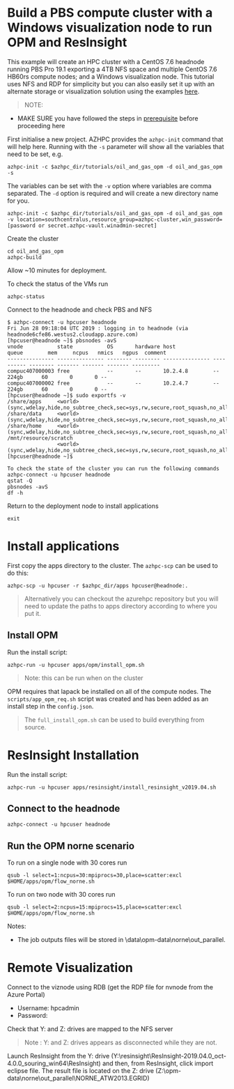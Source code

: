 # Build a PBS compute cluster with a Windows visualization node to run OPM and ResInsight

This example will create an HPC cluster with a CentOS 7.6 headnode running PBS Pro 19.1 exporting a 4TB NFS space and multiple CentOS 7.6 HB60rs compute nodes; and a Windows visualization node. 
This tutorial uses NFS and RDP for simplicity but you can also easily set it up with an alternate storage or visualization solution using the examples [here](https://github.com/Azure/azurehpc/tree/master/examples). 

>NOTE: 
- MAKE SURE you have followed the steps in [prerequisite](../prerequisites.md) before proceeding here

First initialise a new project.  AZHPC provides the `azhpc-init` command that will help here.  Running with the `-s` parameter will show all the variables that need to be set, e.g.

```
azhpc-init -c $azhpc_dir/tutorials/oil_and_gas_opm -d oil_and_gas_opm -s
```

The variables can be set with the `-v` option where variables are comma separated.  The `-d` option is required and will create a new directory name for you.

```
azhpc-init -c $azhpc_dir/tutorials/oil_and_gas_opm -d oil_and_gas_opm -v location=southcentralus,resource_group=azhpc-cluster,win_password=[password or secret.azhpc-vault.winadmin-secret]
```

Create the cluster 

```
cd oil_and_gas_opm
azhpc-build
```

Allow ~10 minutes for deployment.

To check the status of the VMs run
```
azhpc-status
```
Connect to the headnode and check PBS and NFS

```
$ azhpc-connect -u hpcuser headnode
Fri Jun 28 09:18:04 UTC 2019 : logging in to headnode (via headnode6cfe86.westus2.cloudapp.azure.com)
[hpcuser@headnode ~]$ pbsnodes -avS
vnode           state           OS       hardware host            queue        mem     ncpus   nmics   ngpus  comment
--------------- --------------- -------- -------- --------------- ---------- -------- ------- ------- ------- ---------
compuc407000003 free            --       --       10.2.4.8        --            224gb      60       0       0 --
compuc407000002 free            --       --       10.2.4.7        --            224gb      60       0       0 --
[hpcuser@headnode ~]$ sudo exportfs -v
/share/apps     <world>(sync,wdelay,hide,no_subtree_check,sec=sys,rw,secure,root_squash,no_all_squash)
/share/data     <world>(sync,wdelay,hide,no_subtree_check,sec=sys,rw,secure,root_squash,no_all_squash)
/share/home     <world>(sync,wdelay,hide,no_subtree_check,sec=sys,rw,secure,root_squash,no_all_squash)
/mnt/resource/scratch
                <world>(sync,wdelay,hide,no_subtree_check,sec=sys,rw,secure,root_squash,no_all_squash)
[hpcuser@headnode ~]$

To check the state of the cluster you can run the following commands
azhpc-connect -u hpcuser headnode
qstat -Q
pbsnodes -avS
df -h
```


Return to the deployment node to install applications
```
exit
```

# Install applications

First copy the apps directory to the cluster.  The `azhpc-scp` can be used to do this:

```
azhpc-scp -u hpcuser -r $azhpc_dir/apps hpcuser@headnode:.
```

> Alternatively you can checkout the azurehpc repository but you will need to update the paths to apps directory according to where you put it.

## Install OPM

Run the install script:

```
azhpc-run -u hpcuser apps/opm/install_opm.sh
```

> Note: this can be run when on the cluster

OPM requires that lapack be installed on all of the compute nodes. The `scripts/app_opm_req.sh` script was created and has been added as an install step in the `config.json`.  

> The `full_install_opm.sh` can be used to build everything from source.

# ResInsight Installation

Run the install script:

```
azhpc-run -u hpcuser apps/resinsight/install_resinsight_v2019.04.sh
```


## Connect to the headnode

```
azhpc-connect -u hpcuser headnode
```

## Run the OPM norne scenario
To run on a single node with 30 cores run
```
qsub -l select=1:ncpus=30:mpiprocs=30,place=scatter:excl $HOME/apps/opm/flow_norne.sh
```

To run on two node with 30 cores run
```
qsub -l select=2:ncpus=15:mpiprocs=15,place=scatter:excl $HOME/apps/opm/flow_norne.sh
```

Notes:
- The job outputs files will be stored in \data\opm-data\norne\out_parallel.


# Remote Visualization

Connect to the viznode using RDB (get the RDP file for nvnode from the Azure Portal)
- Username: hpcadmin
- Password: <winadmin-secret>

Check that Y: and Z: drives are mapped to the NFS server

> Note : Y: and Z: drives appears as disconnected while they are not.

Launch ResInsight from the Y: drive (Y:\resinsight\ResInsight-2019.04.0_oct-4.0.0_souring_win64\ResInsight) and then, from ResInsight, click import eclipse file. The result file is located on the Z: drive (Z:\opm-data\norne\out_parallel\NORNE_ATW2013.EGRID)
